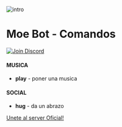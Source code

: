 ![intro](https://i.imgur.com/cZy8YvL.png)
# Moe Bot - Comandos
[![Join Discord](https://img.shields.io/badge/discord-join-7289DA.svg)](https://discord.gg/wJEJtmF)
#### **MUSICA**
* **play** - poner una musica

#### **SOCIAL**
* **hug** - da un abrazo









[Unete al server Oficial!](https://discord.gg/red)
